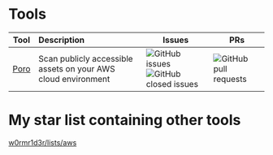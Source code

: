 # Tools

| Tool                                 | Description                                                   | Issues                                                                                                                                                  | PRs                                                                            |
|--------------------------------------|:--------------------------------------------------------------|---------------------------------------------------------------------------------------------------------------------------------------------------------|--------------------------------------------------------------------------------|
| [Poro](https://github.com/9rnt/poro) | Scan publicly accessible assets on your AWS cloud environment | ![GitHub issues](https://img.shields.io/github/issues-raw/9rnt/poro) ![GitHub closed issues](https://img.shields.io/github/issues-closed-raw/9rnt/poro) | ![GitHub pull requests](https://img.shields.io/github/issues-pr-raw/9rnt/poro) |

# My star list containing other tools

[w0rmr1d3r/lists/aws](https://github.com/stars/w0rmr1d3r/lists/aws)

